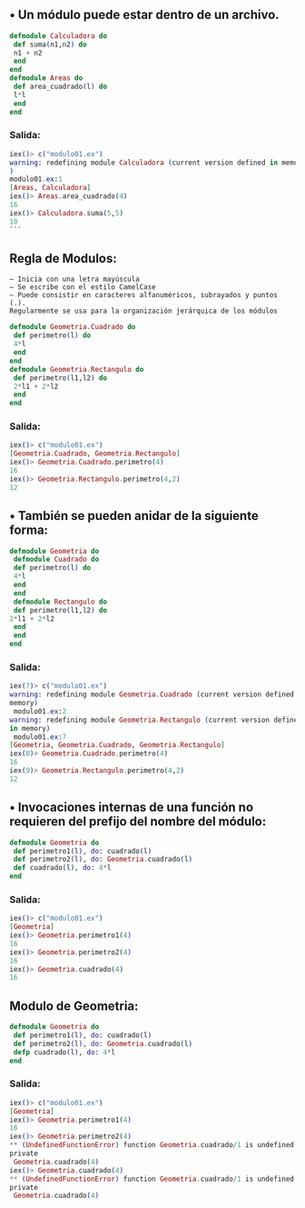 ## • Un módulo puede estar dentro de un archivo. 
```.ex
defmodule Calculadora do
 def suma(n1,n2) do
 n1 + n2
 end
end
defmodule Areas do
 def area_cuadrado(l) do
 l*l
 end
end
```
### Salida:
````.ex
iex()> c("modulo01.ex")
warning: redefining module Calculadora (current version defined in memory
)
modulo01.ex:1
[Areas, Calculadora]
iex()> Areas.area_cuadrado(4)
16 
iex()> Calculadora.suma(5,5) 
10
```
`````
## Regla de Modulos:
```
– Inicia con una letra mayúscula 
– Se escribe con el estilo CamelCase
– Puede consistir en caracteres alfanuméricos, subrayados y puntos (.). 
Regularmente se usa para la organización jerárquica de los módulos
```
```.ex
defmodule Geometria.Cuadrado do
 def perimetro(l) do
 4*l
 end
end
defmodule Geometria.Rectangulo do
 def perimetro(l1,l2) do
 2*l1 + 2*l2
 end
end
```
### Salida:
```.ex
iex()> c("modulo01.ex") 
[Geometria.Cuadrado, Geometria.Rectangulo]
iex()> Geometria.Cuadrado.perimetro(4)
16
iex()> Geometria.Rectangulo.perimetro(4,2)
12
```
## • También se pueden anidar de la siguiente forma: 
```.ex
defmodule Geometria do
 defmodule Cuadrado do
 def perimetro(l) do
 4*l
 end
 end
 defmodule Rectangulo do
 def perimetro(l1,l2) do
2*l1 + 2*l2
 end
 end
end
```
### Salida:
```.ex
iex(7)> c("modulo01.ex")
warning: redefining module Geometria.Cuadrado (current version defined in 
memory)
 modulo01.ex:2
warning: redefining module Geometria.Rectangulo (current version defined 
in memory)
 modulo01.ex:7
[Geometria, Geometria.Cuadrado, Geometria.Rectangulo]
iex(8)> Geometria.Cuadrado.perimetro(4) 
16
iex(9)> Geometria.Rectangulo.perimetro(4,2)
12
```
## • Invocaciones internas de una función no requieren del prefijo del nombre del módulo:
```.ex
defmodule Geometria do
 def perimetro1(l), do: cuadrado(l)
 def perimetro2(l), do: Geometria.cuadrado(l)
 def cuadrado(l), do: 4*l
end
```
### Salida:
```.ex
iex()> c("modulo01.ex") 
[Geometria]
iex()> Geometria.perimetro1(4) 
16
iex()> Geometria.perimetro2(4) 
16
iex()> Geometria.cuadrado(4) 
16
```
## Modulo de Geometria:
```.ex
defmodule Geometria do
 def perimetro1(l), do: cuadrado(l)
 def perimetro2(l), do: Geometria.cuadrado(l)
 defp cuadrado(l), do: 4*l
end
```
### Salida:
```.ex
iex()> c("modulo01.ex") 
[Geometria]
iex()> Geometria.perimetro1(4)
16
iex()> Geometria.perimetro2(4)
** (UndefinedFunctionError) function Geometria.cuadrado/1 is undefined or 
private
 Geometria.cuadrado(4)
iex()> Geometria.cuadrado(4)
** (UndefinedFunctionError) function Geometria.cuadrado/1 is undefined or 
private
 Geometria.cuadrado(4)
